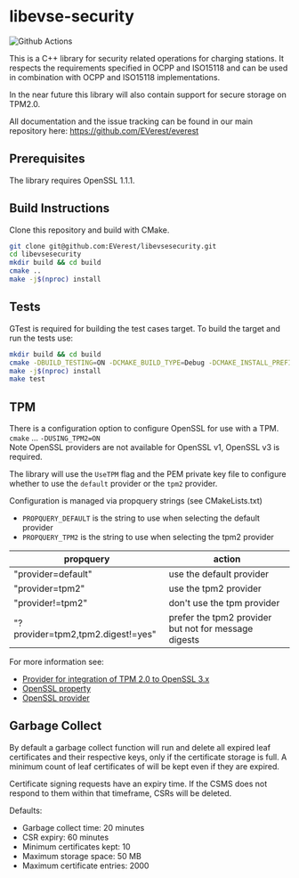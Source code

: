 # libevse-security

![Github Actions](https://github.com/EVerest/libevse-security/actions/workflows/build_and_test.yml/badge.svg)

This is a C++ library for security related operations for charging stations. It respects the requirements specified in OCPP and ISO15118 and can be used in combination with OCPP and ISO15118 implementations.

In the near future this library will also contain support for secure storage on TPM2.0.

All documentation and the issue tracking can be found in our main repository here: https://github.com/EVerest/everest

## Prerequisites

The library requires OpenSSL 1.1.1.

## Build Instructions

Clone this repository and build with CMake.

```bash
git clone git@github.com:EVerest/libevsesecurity.git
cd libevsesecurity
mkdir build && cd build
cmake ..
make -j$(nproc) install
```

## Tests

GTest is required for building the test cases target.
To build the target and run the tests use:

```bash
mkdir build && cd build
cmake -DBUILD_TESTING=ON -DCMAKE_BUILD_TYPE=Debug -DCMAKE_INSTALL_PREFIX=./dist ..
make -j$(nproc) install
make test
```

## TPM
There is a configuration option to configure OpenSSL for use with a TPM.<br>
`cmake` ... `-DUSING_TPM2=ON`<br>
Note OpenSSL providers are not available for OpenSSL v1, OpenSSL v3 is required.

The library will use the `UseTPM` flag and the PEM private key file to
configure whether to use the `default` provider or the `tpm2` provider.

Configuration is managed via propquery strings (see CMakeLists.txt)
- `PROPQUERY_DEFAULT` is the string to use when selecting the default provider
- `PROPQUERY_TPM2` is the string to use when selecting the tpm2 provider

propquery|action
---------|------
"provider=default"|use the default provider
"provider=tpm2"|use the tpm2 provider
"provider!=tpm2"|don't use the tpm provider
"?provider=tpm2,tpm2.digest!=yes"|prefer the tpm2 provider but not for message digests

For more information see:
- [Provider for integration of TPM 2.0 to OpenSSL 3.x](https://github.com/tpm2-software/tpm2-openssl)
- [OpenSSL property](https://www.openssl.org/docs/man3.0/man7/property.html)
- [OpenSSL provider](https://www.openssl.org/docs/man3.0/man7/provider.html)

## Garbage Collect

By default a garbage collect function will run and delete all expired leaf certificates and their respective keys, only if the certificate storage is full. A minimum count of leaf certificates of will be kept even if they are expired. 

Certificate signing requests have an expiry time. If the CSMS does not respond to them within that timeframe, CSRs will be deleted.

Defaults:
- Garbage collect time: 20 minutes
- CSR expiry: 60 minutes
- Minimum certificates kept: 10
- Maximum storage space: 50 MB
- Maximum certificate entries: 2000
